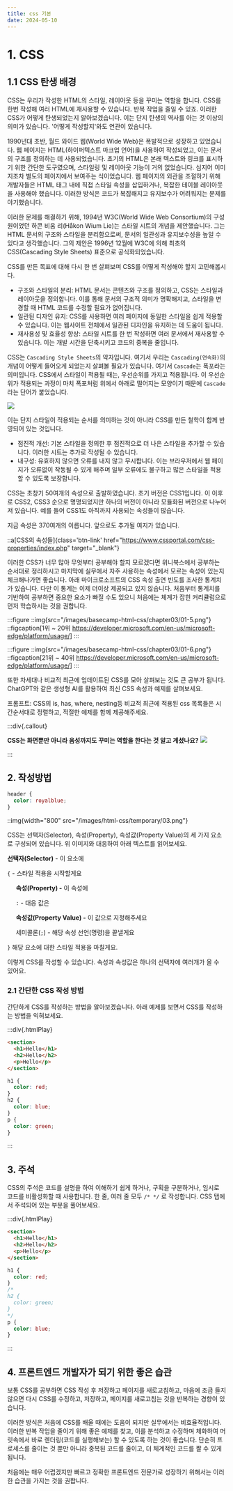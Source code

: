 ```yaml
---
title: css 기본
date: 2024-05-10
---
```


# 1. CSS

## 1.1 CSS 탄생 배경

CSS는 우리가 작성한 HTML의 스타일, 레이아웃 등을 꾸미는 역할을 합니다. CSS를 한번 작성해 여러 HTML에 재사용할 수 있습니다. 반복 작업을 줄일 수 있죠. 이러한 CSS가 어떻게 탄생되었는지 알아보겠습니다. 이는 단지 탄생의 역사를 아는 것 이상의 의미가 있습니다. '어떻게 작성할지'와도 연관이 있습니다.

1990년대 초반, 월드 와이드 웹(World Wide Web)은 폭발적으로 성장하고 있었습니다. 웹 페이지는 HTML(하이퍼텍스트 마크업 언어)을 사용하여 작성되었고, 이는 문서의 구조를 정의하는 데 사용되었습니다. 초기의 HTML은 본래 텍스트와 링크를 표시하기 위한 간단한 도구였으며, 스타일링 및 레이아웃 기능이 거의 없었습니다. 심지어 이미지조차 별도의 페이지에서 보여주는 식이었습니다. 웹 페이지의 외관을 조절하기 위해 개발자들은 HTML 태그 내에 직접 스타일 속성을 삽입하거나, 복잡한 테이블 레이아웃을 사용해야 했습니다. 이러한 방식은 코드가 복잡해지고 유지보수가 어려워지는 문제를 야기했습니다.

이러한 문제를 해결하기 위해, 1994년 W3C(World Wide Web Consortium)의 구성원이었던 하콘 비움 리(Håkon Wium Lie)는 스타일 시트의 개념을 제안했습니다. 그는 HTML 문서의 구조와 스타일을 분리함으로써, 문서의 일관성과 유지보수성을 높일 수 있다고 생각했습니다. 그의 제안은 1996년 12월에 W3C에 의해 최초의 CSS(Cascading Style Sheets) 표준으로 공식화되었습니다.

CSS를 만든 목표에 대해 다시 한 번 살펴보며 CSS를 어떻게 작성해야 할지 고민해봅시다.

- 구조와 스타일의 분리: HTML 문서는 콘텐츠와 구조를 정의하고, CSS는 스타일과 레이아웃을 정의합니다. 이를 통해 문서의 구조적 의미가 명확해지고, 스타일을 변경할 때 HTML 코드를 수정할 필요가 없어집니다.
- 일관된 디자인 유지: CSS를 사용하면 여러 페이지에 동일한 스타일을 쉽게 적용할 수 있습니다. 이는 웹사이트 전체에서 일관된 디자인을 유지하는 데 도움이 됩니다.
- 재사용성 및 효율성 향상: 스타일 시트를 한 번 작성하면 여러 문서에서 재사용할 수 있습니다. 이는 개발 시간을 단축시키고 코드의 중복을 줄입니다.

CSS는 `Cascading Style Sheets`의 약자입니다. 여기서 우리는 `Cascading(연속화)`의 개념이 어떻게 들어오게 되었는지 살펴볼 필요가 있습니다. 여기서 `Cascade`는 폭포라는 의미입니다. CSS에서 스타일이 적용될 때는, 우선순위를 가지고 적용됩니다. 이 우선순위가 적용되는 과정이 마치 폭포처럼 위에서 아래로 떨어지는 모양이기 때문에 `Cascade`라는 단어가 붙었습니다.

![](/images/basecamp-html-css/chapter03/01-1.png)

이는 단지 스타일이 적용되는 순서를 의미하는 것이 아니라 CSS를 만든 철학이 함께 반영되어 있는 것입니다.

- 점진적 개선: 기본 스타일을 정의한 후 점진적으로 더 나은 스타일을 추가할 수 있습니다. 이러한 시트는 추가로 작성될 수 있습니다.
- 내구성: 유효하지 않으면 오류를 내지 않고 무시합니다. 이는 브라우저에서 웹 페이지가 오류없이 작동될 수 있게 해주며 일부 오류에도 불구하고 많은 스타일을 적용할 수 있도록 보장합니다.

CSS는 초창기 50여개의 속성으로 출발하였습니다. 초기 버전은 CSS1입니다. 이 이후로 CSS2, CSS3 순으로 명명되었지만 하나의 버전이 아니라 모듈화된 버전으로 나누어져 있습니다. 예를 들어 CSS1도 아직까지 사용되는 속성들이 많습니다.

지금 속성은 370여개의 이릅니다. 앞으로도 추가될 여지가 있습니다.

::a[CSS의 속성들]{class='btn-link' href="https://www.cssportal.com/css-properties/index.php" target="\_blank"}

이러한 CSS가 너무 많아 무엇부터 공부해야 할지 모르겠다면 위니북스에서 공부하는 순서대로 정리하시고 마지막에 실무에서 자주 사용하는 속성에서 모르는 속성이 있는지 체크해나가면 좋습니다. 아래 마이크로소프트의 CSS 속성 출연 빈도를 조사한 통계치가 있습니다. 다만 이 통계는 이제 더이상 제공되고 있지 않습니다. 처음부터 통계치를 기반하여 공부하면 중요한 요소가 빠질 수도 있으니 처음에는 체계가 잡힌 커리큘럼으로 먼저 학습하시는 것을 권합니다.

:::figure
::img{src="/images/basecamp-html-css/chapter03/01-5.png"}
::figcaption[1위 ~ 20위 https://developer.microsoft.com/en-us/microsoft-edge/platform/usage/]
:::

:::figure
::img{src="/images/basecamp-html-css/chapter03/01-6.png"}
::figcaption[21위 ~ 40위 https://developer.microsoft.com/en-us/microsoft-edge/platform/usage/]
:::

또한 차세대나 비교적 최근에 업데이트된 CSS를 모아 살펴보는 것도 큰 공부가 됩니다. ChatGPT와 같은 생성형 AI를 활용하여 최신 CSS 속성과 예제를 살펴보세요.

프롬프트: CSS의 is, has, where, nesting등 비교적 최근에 적용된 css 목록들은 시간순서대로 정렬하고, 적절한 예제를 함께 제공해주세요.

:::div{.callout}

**CSS는 화면뿐만 아니라 음성까지도 꾸미는 역할을 한다는 것 알고 계셨나요?**
![](/images/basecamp-html-css/chapter03/01-2.png)

:::

## 2. 작성방법

```css
header {
  color: royalblue;
}
```

::img{width="800" src="/images/html-css/temporary/03.png"}

CSS는 선택자(Selector), 속성(Property), 속성값(Property Value)의 세 가지 요소로 구성되어 있습니다. 위 이미지와 대응하여 아래 텍스트를 읽어보세요.

**선택자(Selector)** - 이 요소에

`{` - 스타일 적용을 시작할게요

&nbsp;&nbsp;&nbsp;&nbsp; **속성(Property) -** 이 속성에

&nbsp;&nbsp;&nbsp;&nbsp; `:` - 대응 값은

&nbsp;&nbsp;&nbsp;&nbsp; **속성값(Property Value) -** 이 값으로 지정해주세요

&nbsp;&nbsp;&nbsp;&nbsp; 세미콜론(`;`) - 해당 속성 선언(명령)을 끝낼게요

`}` 해당 요소에 대한 스타일 적용을 마칠게요.

이렇게 CSS를 작성할 수 있습니다. 속성과 속성값은 하나의 선택자에 여러개가 올 수 있어요.

### 2.1 간단한 CSS 작성 방법

간단하게 CSS를 작성하는 방법을 알아보겠습니다. 아래 예제를 보면서 CSS를 작성하는 방법을 익혀보세요.

:::div{.htmlPlay}

```html
<section>
  <h1>Hello</h1>
  <h2>Hello</h2>
  <p>Hello</p>
</section>
```

```css
h1 {
  color: red;
}
h2 {
  color: blue;
}
p {
  color: green;
}
```

:::

## 3. 주석

CSS의 주석은 코드를 설명을 하여 이해하기 쉽게 하거나, 구획을 구분하거나, 임시로 코드를 비활성화할 때 사용합니다. 한 줄, 여러 줄 모두 `/* */` 로 작성합니다. CSS 탭에서 주석되어 있는 부분을 풀어보세요.

:::div{.htmlPlay}

```html
<section>
  <h1>Hello</h1>
  <h2>Hello</h2>
  <p>Hello</p>
</section>
```

```css
h1 {
  color: red;
}
/*
h2 {
  color: green;
}
*/
p {
  color: blue;
}
```

:::

## 4. 프론트엔드 개발자가 되기 위한 좋은 습관

보통 CSS를 공부하면 CSS 작성 후 저장하고 페이지를 새로고침하고, 마음에 조금 들지 않으면 다시 CSS를 수정하고, 저장하고, 페이지를 새로고침는 것을 반복하는 경향이 있습니다.

이러한 방식은 처음에 CSS를 배울 때에는 도움이 되지만 실무에서는 비효율적입니다. 이러한 반복 작업을 줄이기 위해 좋은 예제를 찾고, 이를 분석하고 수정하며 체화하여 머릿속에서 바로 렌더링(코드를 실행해보는) 할 수 있도록 하는 것이 좋습니다. 단순히 프로세스를 줄이는 것 뿐만 아니라 중복된 코드를 줄이고, 더 체계적인 코드를 짤 수 있게 됩니다.

처음에는 매우 어렵겠지만 빠르고 정확한 프론트엔드 전문가로 성장하기 위해서는 이러한 습관을 가지는 것을 권합니다.
